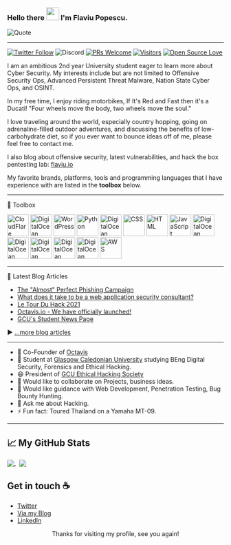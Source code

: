 ### Hello there <img src="https://raw.githubusercontent.com/MartinHeinz/MartinHeinz/master/wave.gif" width="30px"> I'm Flaviu Popescu.

![Quote](https://github-readme-quotes.herokuapp.com/quote?theme=tokyonight&animation=default&layout=default&font=default)

---

[![Twitter Follow](https://img.shields.io/twitter/follow/flavsecurity?label=People%20following%20me%20on%20Twitter&style=social)](https://twitter.com/intent/follow?screen_name=flavsecurity) ![Discord](https://img.shields.io/discord/380886988922028034?style=flat-square) [![PRs Welcome](https://img.shields.io/badge/PRs-welcome-brightgreen.svg?style=flat&logo=github)](https://github.com/flaviupopescu) [![Visitors](https://visitor-badge.glitch.me/badge?page_id=flaviupopescu.visitor-badge)](https://github.com/flaviupopescu) [![Open Source Love](https://badges.frapsoft.com/os/v2/open-source.svg?v=103)](https://github.com/flaviupopescu)


I am an ambitious 2nd year University student eager to learn more about Cyber Security. My interests include but are not limited to Offensive Security Ops, Advanced Persistent Threat Malware, Nation State Cyber Ops, and OSINT.

In my free time, I enjoy riding motorbikes, If It's Red and Fast then it's a Ducati!
"Four wheels move the body, two wheels move the soul."

I love traveling around the world, especially country hopping, going on adrenaline-filled outdoor adventures, and discussing the benefits of low-carbohydrate diet, so if you ever want to bounce ideas off of me, please feel free to contact me.

I also blog about offensive security, latest vulnerabilities, and hack the box pentesting lab: [flaviu.io](https://flaviu.io)

My favorite brands, platforms, tools and programming languages that I have experience with are listed in the **toolbox** below.

---

🧰 Toolbox

<img src="https://cdn.worldvectorlogo.com/logos/cloudflare-1.svg" alt="CloudFlare" width="50" height="50"/>&nbsp;<img src="https://cdn.worldvectorlogo.com/logos/digitalocean-logo.svg" alt="DigitalOcean" width="50" height="50"/>&nbsp;<img src="https://cdn.worldvectorlogo.com/logos/wordpress-blue.svg" alt="WordPress" width="50" height="50"/>
<img src="https://cdn.worldvectorlogo.com/logos/python-4.svg" alt="Python" width="50" height="50"/>&nbsp;<img src="https://cdn.worldvectorlogo.com/logos/bash-1.svg" alt="DigitalOcean" width="50" height="50"/>&nbsp;<img src="https://cdn.worldvectorlogo.com/logos/css-5.svg" alt="CSS" width="50" height="50"/> 
<img src="https://cdn.worldvectorlogo.com/logos/html5.svg" alt="HTML" width="50" height="50"/>&nbsp;<img src="https://cdn.worldvectorlogo.com/logos/logo-javascript.svg" alt="JavaScript" width="50" height="50"/>&nbsp;<img src="https://cdn.worldvectorlogo.com/logos/php-1.svg" alt="DigitalOcean" width="50" height="50"/>
<img src="https://cdn.worldvectorlogo.com/logos/bitcoin-logo.svg" alt="DigitalOcean" width="50" height="50"/>&nbsp;<img src="https://cdn.worldvectorlogo.com/logos/blockchain.svg" alt="DigitalOcean" width="50" height="50"/>&nbsp;<img src="https://cdn.worldvectorlogo.com/logos/hackerone.svg" alt="DigitalOcean" width="50" height="50"/>&nbsp;<img src="https://cdn.worldvectorlogo.com/logos/ducati-corse-3.svg" alt="DigitalOcean" width="50" height="50"/>&nbsp;<img src="https://cdn.worldvectorlogo.com/logos/amazon-2.svg" alt="AWS" width="50" height="50"/>

---

📘 Latest Blog Articles

<!-- BLOG-POST-LIST:START -->
- [The "Almost" Perfect Phishing Campaign](https://flaviu.io/the-almost-perfect-phishing/)
- [What does it take to be a web application security consultant?](https://flaviu.io/what-does-it-take-to-be-a-application-security-consultant/)
- [Le Tour Du Hack 2021](https://flaviu.io/le-tour-du-hack-2021/)
- [Octavis.io - We have officially launched!](https://flaviu.io/octavis-officially-launched/)
- [GCU's Student News Page](https://flaviu.io/gcu-student-news-cyber-security/)
<!-- BLOG-POST-LIST:END -->

▶ [...more blog articles](https://flaviu.io/)

---

- 🔭 Co-Founder of [Octavis](https://octavis.io/)
- 🌱 Student at [Glasgow Caledonian University](https://gcu.ac.uk) studying BEng Digital Security, Forensics and Ethical Hacking.
- 😄 President of [GCU Ethical Hacking Society](https://gcuhacking.com/)
- 👯 Would like to collaborate on Projects, business ideas. 
- 🤔 Would like guidance with Web Development, Penetration Testing, Bug Bounty Hunting.
- 💬 Ask me about Hacking.
- ⚡ Fun fact: Toured Thailand on a Yamaha MT-09.

---

## &#x1f4c8; My GitHub Stats

<a href="https://github.com/flaviupopescu/">
  <img align="center" src="https://github-readme-stats.vercel.app/api?username=FlaviuPopescu&theme=radical" />
</a>
&nbsp;
<a href="https://github.com/flaviupopescu/">
  <img align="center" src="https://github-readme-stats.vercel.app/api/top-langs/?username=FlaviuPopescu&theme=radical" />
</a>

## Get in touch :coffee:

- [Twitter](https://twitter.com/flavsecurity)
- [Via my Blog](https://flaviu.io/)
- [LinkedIn](https://www.linkedin.com/in/flaviu-popescu/)

<p align="center"> 
  Thanks for visiting my profile, see you again!<br>
</p>
